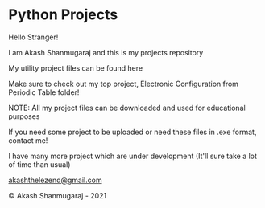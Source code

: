 # Python Projects


Hello Stranger!

I am Akash Shanmugaraj and this is my projects repository

My utility project files can be found here

Make sure to check out my top project, Electronic Configuration from Periodic Table folder!

NOTE:
All my project files can be downloaded and used for educational purposes

If you need some project to be uploaded or need these files in .exe format, contact me!

I have many more project which are under development (It'll sure take a lot of time than usual)

akashthelezend@gmail.com

 © Akash Shanmugaraj - 2021
